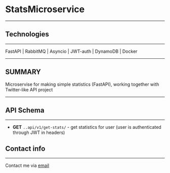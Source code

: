 # StatsMicroservice

---

## Technologies

---

FastAPI | RabbitMQ | Asyncio | JWT-auth | DynamoDB | Docker

---
## SUMMARY

Microservise for making simple statistics (FastAPI), working together with Twitter-like API project

---

## API Schema

---
  - **GET** `..api/v1/get-stats/` - get statistics for user (user is authenticated through JWT in headers)
  
## Contact info

___
Contact me via [email](mailto:eugene.osakovich@gmail.com) 
